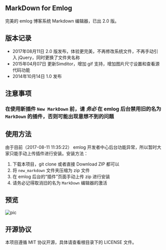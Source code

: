 MarkDown for Emlog
----

完美的 emlog 博客系统 Markdown 编辑器，已出 2.0 版。

## 版本记录

* 2017年08月11日 2.0 版发布，体验更完美，不再修改系统文件，不再手动引入 jQuery，同时更换了文件夹名称
* 2015年04月07日 更新Simditor，增加 gif 支持，增加图片尺寸设置和查看源代码功能
* 2014年10月14日 1.0 发布

## 注意事项

### 在使用新插件 `New MarkDown` 前，请 *务必* 在 emlog 后台禁用旧的名为 `MarkDown` 的插件，否则可能出现意想不到的问题

## 使用方法

由于目前（2017-08-11 11:35:22） emlog 开发者中心后台功能异常，所以暂时大家只能手动上传插件进行安装。安装方法：

1. 下载本项目，git clone 或者直接 Download ZIP 都可以
2. 将 `new_markdown` 文件夹压缩为 zip 文件
3. 在 emlog 后台的“插件”页面手动上传 zip 进行安装
4. 请务必记得取消旧的名为 `MarkDown` 编辑器的激活

## 预览

![pic](https://lvwenhan.com/content/uploadfile/201708/ab341502364172.jpg)

## 开源协议

本项目遵循 MIT 协议开源，具体请查看根目录下的 LICENSE 文件。